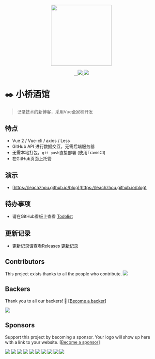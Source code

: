 <p align="center">
  <img src="https://user-images.githubusercontent.com/18715564/41582703-e8f62c6c-73d4-11e8-8354-c7a230311f9a.png" alt="" width=200>
</p>
<p align="center">
  <a href="https://travis-ci.org/LeachZhou/blog">
    <img src="https://travis-ci.org/LeachZhou/blog.svg?branch=master" alt="">
  </a>
  <a href="https://github.com/LeachZhou/blog/releases">
     <img src="https://img.shields.io/github/release/LeachZhou/blog.svg" alt="">
  </a>
  <a href="https://github.com/LeachZhou/blog/blob/master/LICENSE">
     <img src="https://img.shields.io/github/license/LeachZhou/blog.svg" alt="">
  </a>
  <a href="#backers" alt="sponsors on Open Collective">
  		<img src="https://opencollective.com/blog/backers/badge.svg" />
  </a> 
  <a href="#sponsors" alt="Sponsors on Open Collective">
  		<img src="https://opencollective.com/blog/sponsors/badge.svg" />
  </a>
</p>

# :black_nib: 小桥酒馆

> 记录技术的新博客，采用Vue全家桶开发

## 特点
- Vue 2 / Vue-cli / axios / Less
- GitHub API 进行数据交互，无需后端服务器
- 无需本地打包，`git push`直接部署 (使用TravisCI)
- 在GitHub页面上托管
## 演示
- [https://leachzhou.github.io/blog](https://leachzhou.github.io/blog)

## 待办事项
- 请在GitHub看板上查看 [Todolist](https://github.com/LeachZhou/blog/projects/1)

## 更新记录
- 更新记录请查看Releases [更新记录](https://github.com/LeachZhou/blog/releases)

## Contributors

This project exists thanks to all the people who contribute. <img src="https://opencollective.com/blog/contributors.svg?width=890&button=false" />


## Backers

Thank you to all our backers! 🙏 [[Become a backer](https://opencollective.com/blog#backer)]

<a href="https://opencollective.com/blog#backers" target="_blank"><img src="https://opencollective.com/blog/backers.svg?width=890"></a>


## Sponsors

Support this project by becoming a sponsor. Your logo will show up here with a link to your website. [[Become a sponsor](https://opencollective.com/blog#sponsor)]

<a href="https://opencollective.com/blog/sponsor/0/website" target="_blank"><img src="https://opencollective.com/blog/sponsor/0/avatar.svg"></a>
<a href="https://opencollective.com/blog/sponsor/1/website" target="_blank"><img src="https://opencollective.com/blog/sponsor/1/avatar.svg"></a>
<a href="https://opencollective.com/blog/sponsor/2/website" target="_blank"><img src="https://opencollective.com/blog/sponsor/2/avatar.svg"></a>
<a href="https://opencollective.com/blog/sponsor/3/website" target="_blank"><img src="https://opencollective.com/blog/sponsor/3/avatar.svg"></a>
<a href="https://opencollective.com/blog/sponsor/4/website" target="_blank"><img src="https://opencollective.com/blog/sponsor/4/avatar.svg"></a>
<a href="https://opencollective.com/blog/sponsor/5/website" target="_blank"><img src="https://opencollective.com/blog/sponsor/5/avatar.svg"></a>
<a href="https://opencollective.com/blog/sponsor/6/website" target="_blank"><img src="https://opencollective.com/blog/sponsor/6/avatar.svg"></a>
<a href="https://opencollective.com/blog/sponsor/7/website" target="_blank"><img src="https://opencollective.com/blog/sponsor/7/avatar.svg"></a>
<a href="https://opencollective.com/blog/sponsor/8/website" target="_blank"><img src="https://opencollective.com/blog/sponsor/8/avatar.svg"></a>
<a href="https://opencollective.com/blog/sponsor/9/website" target="_blank"><img src="https://opencollective.com/blog/sponsor/9/avatar.svg"></a>



